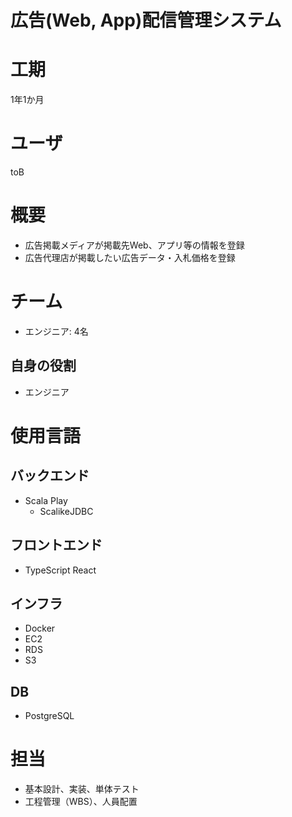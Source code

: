 
広告(Web, App)配信管理システム
====================

# 工期
  
1年1か月
# ユーザ
  
toB
# 概要

- 広告掲載メディアが掲載先Web、アプリ等の情報を登録
- 広告代理店が掲載したい広告データ・入札価格を登録

# チーム

- エンジニア: 4名

## 自身の役割

- エンジニア

# 使用言語

## バックエンド

- Scala Play
    - ScalikeJDBC

## フロントエンド

- TypeScript React

## インフラ

- Docker
- EC2
- RDS
- S3

## DB

- PostgreSQL

# 担当

- 基本設計、実装、単体テスト
- 工程管理（WBS）、人員配置
